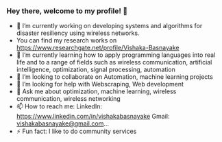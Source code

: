 ### Hey there, welcome to my profile! 👋




- 🔭 I’m currently working on developing systems and algorithms for disaster resiliency using wireless networks. 
- You can find my research works on https://www.researchgate.net/profile/Vishaka-Basnayake
- 🌱 I’m currently learning how to apply programming languages into real life and to a range of fields such as wireless communication, artificial intelligence, optimization, signal processing, automation 
- 👯 I’m looking to collaborate on Automation, machine learning projects
- 🤔 I’m looking for help with Webscraping, Web development
- 💬 Ask me about optimization, machine learning, wireless communication, wireless networking
- 📫 How to reach me: 
      LinkedIn: https://www.linkedin.com/in/vishakabasnayake
      Gmail: vishakabasnayake@gmail.com...
- ⚡ Fun fact: I like to do community services


